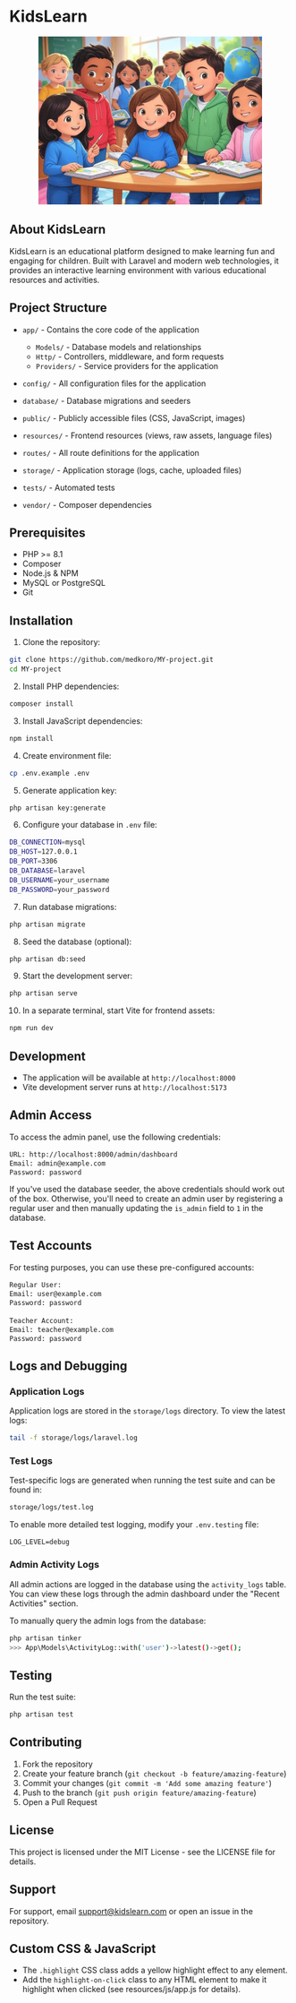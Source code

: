 # KidsLearn

<p align="center">
<img src="kidslearn.jpg" width="400" alt="KidsLearn Logo">
</p>

## About KidsLearn

KidsLearn is an educational platform designed to make learning fun and engaging for children. Built with Laravel and modern web technologies, it provides an interactive learning environment with various educational resources and activities.

## Project Structure

- `app/` - Contains the core code of the application
  - `Models/` - Database models and relationships
  - `Http/` - Controllers, middleware, and form requests
  - `Providers/` - Service providers for the application

- `config/` - All configuration files for the application

- `database/` - Database migrations and seeders

- `public/` - Publicly accessible files (CSS, JavaScript, images)

- `resources/` - Frontend resources (views, raw assets, language files)

- `routes/` - All route definitions for the application

- `storage/` - Application storage (logs, cache, uploaded files)

- `tests/` - Automated tests

- `vendor/` - Composer dependencies

## Prerequisites

- PHP >= 8.1
- Composer
- Node.js & NPM
- MySQL or PostgreSQL
- Git

## Installation

1. Clone the repository:
```bash
git clone https://github.com/medkoro/MY-project.git
cd MY-project
```

2. Install PHP dependencies:
```bash
composer install
```

3. Install JavaScript dependencies:
```bash
npm install
```

4. Create environment file:
```bash
cp .env.example .env
```

5. Generate application key:
```bash
php artisan key:generate
```

6. Configure your database in `.env` file:
```bash
DB_CONNECTION=mysql
DB_HOST=127.0.0.1
DB_PORT=3306
DB_DATABASE=laravel
DB_USERNAME=your_username
DB_PASSWORD=your_password
```

7. Run database migrations:
```bash
php artisan migrate
```

8. Seed the database (optional):
```bash
php artisan db:seed
```

9. Start the development server:
```bash
php artisan serve
```

10. In a separate terminal, start Vite for frontend assets:
```bash
npm run dev
```

## Development

- The application will be available at `http://localhost:8000`
- Vite development server runs at `http://localhost:5173`

## Admin Access

To access the admin panel, use the following credentials:

```
URL: http://localhost:8000/admin/dashboard
Email: admin@example.com
Password: password
```

If you've used the database seeder, the above credentials should work out of the box. Otherwise, you'll need to create an admin user by registering a regular user and then manually updating the `is_admin` field to `1` in the database.

## Test Accounts

For testing purposes, you can use these pre-configured accounts:

```
Regular User:
Email: user@example.com
Password: password

Teacher Account:
Email: teacher@example.com
Password: password
```

## Logs and Debugging

### Application Logs
Application logs are stored in the `storage/logs` directory. To view the latest logs:

```bash
tail -f storage/logs/laravel.log
```

### Test Logs
Test-specific logs are generated when running the test suite and can be found in:

```bash
storage/logs/test.log
```

To enable more detailed test logging, modify your `.env.testing` file:

```
LOG_LEVEL=debug
```

### Admin Activity Logs
All admin actions are logged in the database using the `activity_logs` table. You can view these logs through the admin dashboard under the "Recent Activities" section.

To manually query the admin logs from the database:

```bash
php artisan tinker
>>> App\Models\ActivityLog::with('user')->latest()->get();
```

## Testing

Run the test suite:
```bash
php artisan test
```

## Contributing

1. Fork the repository
2. Create your feature branch (`git checkout -b feature/amazing-feature`)
3. Commit your changes (`git commit -m 'Add some amazing feature'`)
4. Push to the branch (`git push origin feature/amazing-feature`)
5. Open a Pull Request

## License

This project is licensed under the MIT License - see the LICENSE file for details.

## Support

For support, email [support@kidslearn.com](mailto:support@kidslearn.com) or open an issue in the repository.

## Custom CSS & JavaScript

- The `.highlight` CSS class adds a yellow highlight effect to any element.
- Add the `highlight-on-click` class to any HTML element to make it highlight when clicked (see resources/js/app.js for details).
